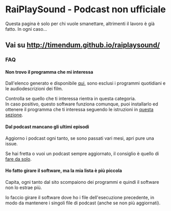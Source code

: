 # RaiPlaySound - Podcast non ufficiale

Questa pagina è solo per chi vuole smanettare, altrimenti il lavoro è già fatto. In ogni caso...

## Vai su http://timendum.github.io/raiplaysound/

### FAQ

#### Non trovo il programma che mi interessa

Dall'elenco generato e disponibile [qui](https://timendum.github.io/raiplaysound/),
sono esclusi i programmi quotidiani e le audiodescrizioni dei film.

Controlla se quello che ti interessa rientra in questa categoria.  
In caso positivo, questo software funziona comunque,
puoi installarlo ed ottenere il programma che ti interessa seguendo
le istruzioni in [questa sezione](https://timendum.github.io/raiplaysound/#diy).

#### Dal podcast mancano gli ultimi episodi

Aggiorno i podcast ogni tanto, se sono passati vari mesi, apri pure una issue.

Se hai fretta o vuoi un podcast sempre aggiornato,
il consiglio è quello di [fare da solo](https://timendum.github.io/raiplaysound/#diy).

#### Ho fatto girare il software, ma la mia lista è più piccola

Capita, ogni tanto dal sito scompaiono dei programmi e quindi il software non lo estrae più.

Io faccio girare il software dove ho i file dell'esecuzione precedente,
in modo da mantenere i singoli file di podcast (anche se non più aggiornati).